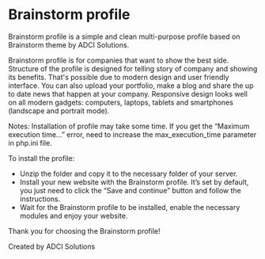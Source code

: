 Brainstorm profile
==================

Brainstorm profile is a simple and clean multi-purpose profile based on Brainstorm theme by ADCI Solutions.

Brainstorm profile is for companies that want to show the best side. Structure of the profile is designed for telling story of company and showing its benefits. That's possible due to modern design and user friendly interface. You can also upload your portfolio, make a blog and share the up to date news that happen at your company. Responsive design looks well on all modern gadgets: computers, laptops, tablets and smartphones (landscape and portrait mode).


Notes:
Installation of profile may take some time. If you get the “Maximum execution time...” error, need to increase the max_execution_time parameter in php.ini file.

To install the profile:

- Unzip the folder and copy it to the necessary folder of your server.
- Install your new website with the Brainstorm profile. It’s set by default, you just need to click the “Save and continue” button and follow the instructions.
- Wait for the Brainstorm profile to be installed, enable the necessary modules and enjoy your website.

Thank you for choosing the Brainstorm profile!

Created by ADCI Solutions

